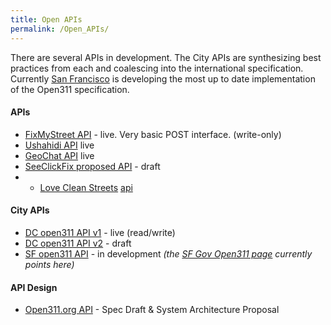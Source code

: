 ```yaml
---
title: Open APIs
permalink: /Open_APIs/
---
```


There are several APIs in development. The City APIs are synthesizing best practices from each and coalescing into the international specification. Currently [San Francisco](http://wiki.open311.org/San_Francisco#SF_Open_311_API) is developing the most up to date implementation of the Open311 specification.

#### APIs

-   [FixMyStreet API](http://www.fixmystreet.com/import) - live. Very basic POST interface. (write-only)
-   [Ushahidi API](http://wiki.ushahidi.com/doku.php?id=ushahidi_api) live
-   [GeoChat API](http://geochathelp.com/doku.php?id=api:documentation) live
-   [SeeClickFix proposed API](http://help.seeclickfix.com/faqs/api/) - draft
-   -   [Love Clean Streets](http://lovecleanstreets.org/) [api](http://api.mediaklik.com)

#### City APIs

-   [DC open311 API v1](http://api.dc.gov/open311/v1) - live (read/write)
-   [DC open311 API v2](http://octolabs.pbworks.com/Open-311-API-v2-Documentation) - draft
-   [SF open311 API](http://wiki.open311.org/San_Francisco#SF_Open_311_API) - in development *(the [SF Gov Open311 page](http://apps.sfgov.org/Open311API/?page_id=382) currently points here)*

#### API Design

-   [Open311.org API](http://wiki.open311.org/Open311.org_Draft_Spec#System_Architecture) - Spec Draft & System Architecture Proposal
